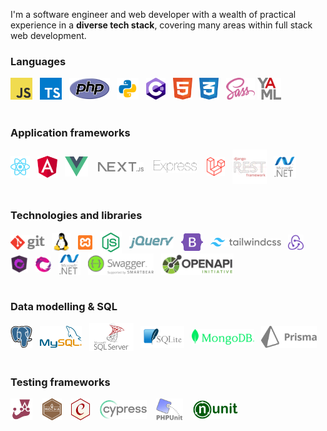 I'm a software engineer and web developer with a wealth of practical experience in a **diverse tech stack**, covering many areas within full stack web development.

### Languages
<div>
  <img src="assets/js2.svg" height=35>
  &nbsp;
  <img src="assets/ts.svg" height=35>
  &nbsp;
  <img src="assets/php.svg" height=35>
  &nbsp;
  <img src="assets/py.svg" height=35>
  &nbsp;
  <img src="assets/c--4.svg" height=35>
  &nbsp;
  <img src="assets/html.svg" height=35>
  &nbsp;
  <img src="assets/css.svg" height=35>
  &nbsp;
  <img src="assets/sass.svg" height=35>
  <img src="assets/yaml.svg" height=35>
</div>

<br>

### Application frameworks
<div>
  <img src="assets/react.svg" height=35 align=center>
  &nbsp;
  <img src="assets/angular-icon.svg" height=35 align=center>
  &nbsp;
  <img src="assets/vue.svg" height=32 align=center>
  &nbsp;&nbsp;
  <img src="assets/next.svg" height=15 align=center>
  &nbsp;&nbsp;
  <img src="assets/express.svg" height=20 align=center>
  &nbsp;&nbsp;
  <img src="assets/laravel.svg" height=30 align=center>
  &nbsp;
  <img src="assets/drf.svg" height=55 align=center>
  &nbsp;
  <img src="assets/dotnet.svg" height=35 align=center>
</div>

<br>

### Technologies and libraries
<div>
  <img src="assets/git.svg" height=23 align=center>
  &nbsp;
  <img src="assets/Linux.svg" height=30 align=center>
  &nbsp;
  <img src="assets/xampp.svg" height=23 align=center>
  &nbsp;
  <img src="assets/node.svg" height=35 align=center>
  &nbsp;
  <img src="assets/jquery-2.svg" height=20 align=center>
  &nbsp;
  <img src="assets/bootstrap.svg" height=28 align=center>
  &nbsp;
  <img src="assets/tailwind.svg" height=14 align=center>
  &nbsp;
  <img src="assets/redux.svg" height=25 align=center>
  &nbsp;
  <img src="assets/ngrx.svg" height=28 align=center>
  &nbsp;
  <img src="assets/rxjs.png" height=25 align=center>
  &nbsp;
  <img src="assets/dotnet.svg" height=35 align=center>
  &nbsp;
  <img src="assets/swagger.svg" height=35 align=center>
  &nbsp;
  <img src="assets/openapi.png" height=35 align=center>
</div>

<br>

### Data modelling & SQL
<div>
  <img src="assets/psql.svg" height=35 align=center>
  &nbsp;
  <img src="assets/mysql.svg" height=35 align=center>
  &nbsp;
  <img src="assets/mssql.svg" height=45 align=center>
  &nbsp;
  <img src="assets/sqlite.svg" height=35 align=center>
  &nbsp;
  <img src="assets/mongodb.svg" height=25 align=center>
  &nbsp;
  <img src="assets/prisma.svg" height=35 align=center>
</div>

<br>

### Testing frameworks
<div>
  <img src="assets/jest.svg" height=35 align=center>
  &nbsp;&nbsp;
  <img src="assets/mocha.svg" height=35 align=center>
  &nbsp;&nbsp;
  <img src="assets/chai.svg" height=35 align=center>
  &nbsp;&nbsp;
  <img src="assets/cy.svg" height=30 align=center>
  &nbsp;&nbsp;
  <img src="assets/phpunit.svg" height=35 align=center>
  &nbsp;&nbsp;
  <img src="assets/nunit.png" height=30 align=center>
</div>

<!--
**majid-L/majid-L** is a ✨ _special_ ✨ repository because its `README.md` (this file) appears on your GitHub profile.

Here are some ideas to get you started:

- 🔭 I’m currently working on ...
- 🌱 I’m currently learning ...
- 👯 I’m looking to collaborate on ...
- 🤔 I’m looking for help with ...
- 💬 Ask me about ...
- 📫 How to reach me: ...
- 😄 Pronouns: ...
- ⚡ Fun fact: ...
-->
